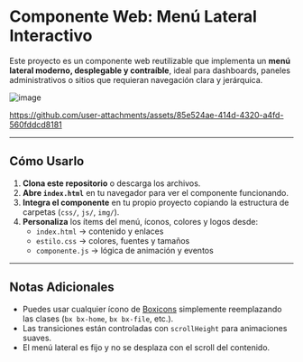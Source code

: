 # Componente Web: Menú Lateral Interactivo

Este proyecto es un componente web reutilizable que implementa un **menú lateral moderno, desplegable y contraíble**, ideal para dashboards, paneles administrativos o sitios que requieran navegación clara y jerárquica.


![image](https://github.com/user-attachments/assets/6844efc3-b9d9-4e7f-91fe-01e59c90fd2b)



https://github.com/user-attachments/assets/85e524ae-414d-4320-a4fd-560fddcd8181


---

## Cómo Usarlo

1. **Clona este repositorio** o descarga los archivos.
2. **Abre `index.html`** en tu navegador para ver el componente funcionando.
3. **Integra el componente** en tu propio proyecto copiando la estructura de carpetas (`css/`, `js/`, `img/`).
4. **Personaliza** los ítems del menú, íconos, colores y logos desde:
   - `index.html` → contenido y enlaces
   - `estilo.css` → colores, fuentes y tamaños
   - `componente.js` → lógica de animación y eventos

---

## Notas Adicionales

- Puedes usar cualquier ícono de [Boxicons](https://boxicons.com/) simplemente reemplazando las clases (`bx bx-home`, `bx bx-file`, etc.).
- Las transiciones están controladas con `scrollHeight` para animaciones suaves.
- El menú lateral es fijo y no se desplaza con el scroll del contenido.
